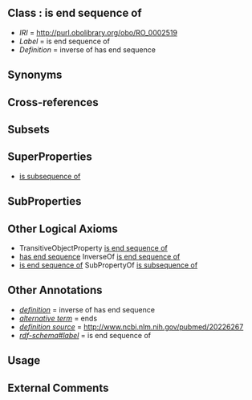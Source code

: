 
## Class : is end sequence of

 * *IRI* = http://purl.obolibrary.org/obo/RO_0002519
 * *Label* = is end sequence of
 * *Definition* = inverse of has end sequence

## Synonyms


## Cross-references


## Subsets


## SuperProperties

 * [is subsequence of](../../RO/25/RO_0002525.md)

## SubProperties


## Other Logical Axioms

 * TransitiveObjectProperty [is end sequence of](../../RO/19/RO_0002519.md)
 * [has end sequence](../../RO/18/RO_0002518.md) InverseOf [is end sequence of](../../RO/19/RO_0002519.md)
 * [is end sequence of](../../RO/19/RO_0002519.md) SubPropertyOf [is subsequence of](../../RO/25/RO_0002525.md)

## Other Annotations

 * *[definition](../../IAO/15/IAO_0000115.md)* = inverse of has end sequence
 * *[alternative term](../../IAO/18/IAO_0000118.md)* = ends
 * *[definition source](../../IAO/19/IAO_0000119.md)* = http://www.ncbi.nlm.nih.gov/pubmed/20226267
 * *[rdf-schema#label](../../el/rdf-schema#label.md)* = is end sequence of

## Usage


## External Comments

